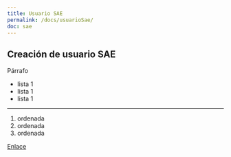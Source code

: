 ```yaml
---
title: Usuario SAE
permalink: /docs/usuarioSae/
doc: sae
---
```


## Creación de usuario SAE

Párrafo 

- lista 1
- lista 1
- lista 1

___

1. ordenada
1. ordenada
1. ordenada

<a href="#">Enlace</a>
